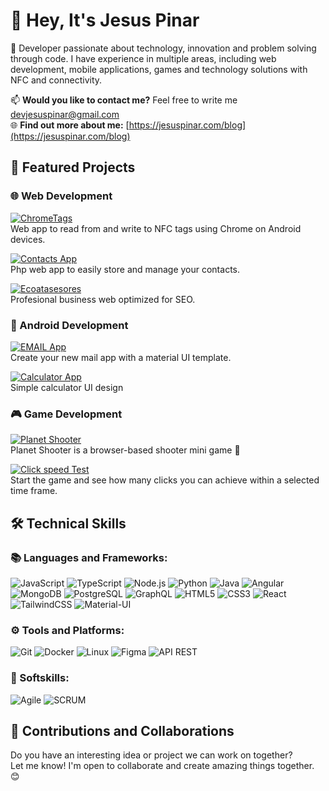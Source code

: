 # 👋 Hey, It's Jesus Pinar

🌟 Developer passionate about technology, innovation and problem solving through code. I have experience in multiple areas, including web development, mobile applications, games and technology solutions with NFC and connectivity.

📫 **Would you like to contact me?** Feel free to write me [devjesuspinar@gmail.com](mailto:devjesuspinar@gmail.com)  
🌐 **Find out more about me:** [https://jesuspinar.com/blog](https://jesuspinar.com/blog)

## 🌟 **Featured Projects**

### 🌐 Web Development

[![ChromeTags](https://img.shields.io/badge/-Chrome_Tags-blue?style=for-the-badge)](https://github.com/jesuspinar/chrometags)  
Web app to read from and write to NFC tags using Chrome on Android devices.

[![Contacts App](https://img.shields.io/badge/Contacts_App-green?style=for-the-badge)](https://github.com/jesuspinar/contacts-app-laravel)  
Php web app to easily store and manage your contacts.

[![Ecoatasesores](https://img.shields.io/badge/-ecoat_asesores-yellow?style=for-the-badge)](https://github.com/jesuspinar/ecoat-web)  
Profesional business web optimized for SEO.

### 🤖 Android Development

[![EMAIL App](https://img.shields.io/badge/-Email_app-red?style=for-the-badge)](https://github.com/jesuspinar/email-app)  
Create your new mail app with a material UI template.

[![Calculator App](https://img.shields.io/badge/-Calculator-blue?style=for-the-badge)](https://github.com/jesuspinar/calculator-java)  
Simple calculator UI design

### 🎮 Game Development

[![Planet Shooter](https://img.shields.io/badge/-Planet_shooter-purple?style=for-the-badge)](https://github.com/jesuspinar/planet-shooter)  
Planet Shooter is a browser-based shooter mini game 👾

[![Click speed Test](https://img.shields.io/badge/-Click_Speed_Test-yellow?style=for-the-badge)](https://github.com/jesuspinar/click-speed-test)  
Start the game and see how many clicks you can achieve within a selected time frame.


## 🛠️ **Technical Skills**

### 📚 Languages and Frameworks:
![JavaScript](https://img.shields.io/badge/JavaScript-F7DF1E?style=for-the-badge&logo=javascript&logoColor=black) ![TypeScript](https://img.shields.io/badge/TypeScript-007ACC?style=for-the-badge&logo=typescript&logoColor=white) ![Node.js](https://img.shields.io/badge/Node.js-339933?style=for-the-badge&logo=nodedotjs&logoColor=white) ![Python](https://img.shields.io/badge/Python-3776AB?style=for-the-badge&logo=python&logoColor=white) ![Java](https://img.shields.io/badge/Java-E34F26?style=for-the-badge&logo=oracle&logoColor=white) ![Angular](https://img.shields.io/badge/Angular-DD0031?style=for-the-badge&logo=angular&logoColor=white) ![MongoDB](https://img.shields.io/badge/MongoDB-47A248?style=for-the-badge&logo=mongodb&logoColor=white) ![PostgreSQL](https://img.shields.io/badge/PostgreSQL-316192?style=for-the-badge&logo=postgresql&logoColor=white) ![GraphQL](https://img.shields.io/badge/GraphQL-E10098?style=for-the-badge&logo=graphql&logoColor=white) ![HTML5](https://img.shields.io/badge/HTML5-E34F26?style=for-the-badge&logo=html5&logoColor=white) ![CSS3](https://img.shields.io/badge/CSS3-1572B6?style=for-the-badge&logo=css3&logoColor=white) ![React](https://img.shields.io/badge/React-61DAFB?style=for-the-badge&logo=react&logoColor=black) ![TailwindCSS](https://img.shields.io/badge/TailwindCSS-06B6D4?style=for-the-badge&logo=tailwindcss&logoColor=white) ![Material-UI](https://img.shields.io/badge/Material--UI-0081CB?style=for-the-badge&logo=mui&logoColor=white)

### ⚙️ Tools and Platforms:
![Git](https://img.shields.io/badge/Git-F05032?style=for-the-badge&logo=git&logoColor=white) ![Docker](https://img.shields.io/badge/Docker-2496ED?style=for-the-badge&logo=docker&logoColor=white) ![Linux](https://img.shields.io/badge/Linux-FCC624?style=for-the-badge&logo=linux&logoColor=black) ![Figma](https://img.shields.io/badge/Figma-F24E1E?style=for-the-badge&logo=figma&logoColor=white) ![API REST](https://img.shields.io/badge/API%20REST-02569B?style=for-the-badge&logo=GoogleCloudStorage&logoColor=white)

### 🤝 Softskills:
 ![Agile](https://img.shields.io/badge/Agile-0052CC?style=for-the-badge&logo=agile&logoColor=white) ![SCRUM](https://img.shields.io/badge/SCRUM-6DB33F?style=for-the-badge&logo=scrum&logoColor=white)
 

## 📣 **Contributions and Collaborations**

Do you have an interesting idea or project we can work on together?  
Let me know! I'm open to collaborate and create amazing things together. 😊
